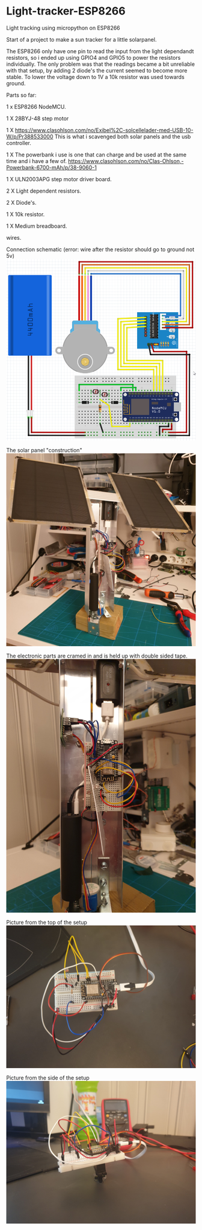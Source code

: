 # Light-tracker-ESP8266
Light tracking using micropython on ESP8266

Start of a project to make a sun tracker for a little solarpanel.

The ESP8266 only have one pin to read the input from the light dependandt resistors, so i ended up using GPIO4 and GPIO5 to power the resistors individually.
The only problem was that the readings became a bit unreliable with that setup, by adding 2 diode's the current seemed to become more stable.
To lower the voltage down to 1V a 10k resistor was used towards ground.

Parts so far:

  1 x ESP8266 NodeMCU.
  
  1 X 28BYJ-48 step motor
  
  1 X https://www.clasohlson.com/no/Exibel%2C-solcellelader-med-USB-10-W/p/Pr388533000 This is what i scavenged both solar panels and the usb controller.
  
  1 X The powerbank i use is one that can charge and be used at the same time and i have a few of. https://www.clasohlson.com/no/Clas-Ohlson,-Powerbank-6700-mAh/p/38-9060-1
  
  1 X ULN2003APG step motor driver board.
  
  2 X Light dependent resistors.
  
  2 X Diode's.
  
  1 X 10k resistor.
  
  1 X Medium breadboard.
  
  wires.


Connection schematic (error: wire after the resistor should go to ground not 5v) 
![Schematic2](/Images/Schematic2.png)

The solar panel "construction"
![solarpanel_construction](/Images/solarpanel_construction.jpg)

The electronic parts are cramed in and is held up with double sided tape.
![electronics](/Images/electronics.jpg)

Picture from the top of the setup
![Top](/Images/Top.jpg)

Picture from the side of the setup
![Side](/Images/Side.jpg)
